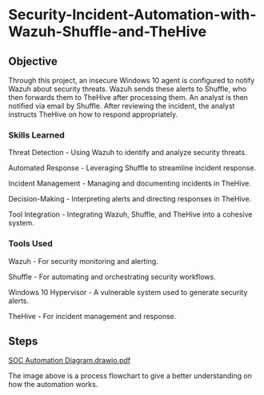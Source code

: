 # Security-Incident-Automation-with-Wazuh-Shuffle-and-TheHive

## Objective
Through this project, an insecure Windows 10 agent is configured to notify Wazuh about security threats. Wazuh sends these alerts to Shuffle, who then forwards them to TheHive after processing them. An analyst is then notified via email by Shuffle. After reviewing the incident, the analyst instructs TheHive on how to respond appropriately.



### Skills Learned
Threat Detection - Using Wazuh to identify and analyze security threats.

Automated Response - Leveraging Shuffle to streamline incident response.

Incident Management - Managing and documenting incidents in TheHive.

Decision-Making - Interpreting alerts and directing responses in TheHive.

Tool Integration - Integrating Wazuh, Shuffle, and TheHive into a cohesive system.



### Tools Used
Wazuh - For security monitoring and alerting.

Shuffle - For automating and orchestrating security workflows.

Windows 10 Hypervisor - A vulnerable system used to generate security alerts.

TheHive - For incident management and response.



## Steps
[SOC Automation Diagram.drawio.pdf](https://github.com/user-attachments/files/16798453/SOC.Automation.Diagram.drawio.pdf)

The image above is a process flowchart to give a better understanding on how the automation works.

